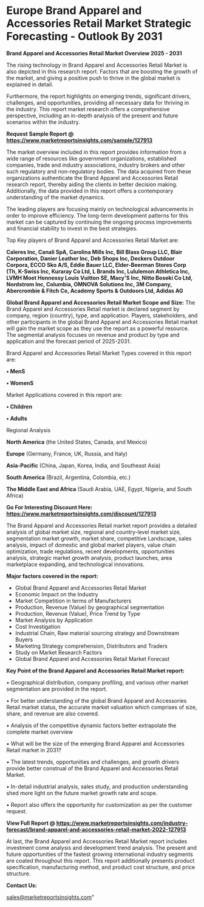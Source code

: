  # Europe Brand Apparel and Accessories Retail Market Strategic Forecasting - Outlook By 2031

<Strong> Brand Apparel and Accessories Retail Market Overview 2025 - 2031</strong>

The rising technology in Brand Apparel and Accessories Retail Market is also depicted in this research report. Factors that are boosting the growth of the market, and giving a positive push to thrive in the global market is explained in detail.

Furthermore, the report highlights on emerging trends, significant drivers, challenges, and opportunities, providing all necessary data for thriving in the industry. This report market research offers a comprehensive perspective, including an in-depth analysis of the present and future scenarios within the industry.

<strong>Request Sample Report @ <a href=https://www.marketreportsinsights.com/sample/127913>https://www.marketreportsinsights.com/sample/127913</a></strong>

The market overview included in this report provides information from a wide range of resources like government organizations, established companies, trade and industry associations, industry brokers and other such regulatory and non-regulatory bodies. The data acquired from these organizations authenticate the Brand Apparel and Accessories Retail research report, thereby aiding the clients in better decision making. Additionally, the data provided in this report offers a contemporary understanding of the market dynamics.

The leading players are focusing mainly on technological advancements in order to improve efficiency. The long-term development patterns for this market can be captured by continuing the ongoing process improvements and financial stability to invest in the best strategies.

Top Key players of Brand Apparel and Accessories Retail Market are:

<strong>Caleres Inc, Canali SpA, Carolina Mills Inc, Bill Blass Group LLC, Blair Corporation, Danier Leather Inc, Deb Shops Inc, Deckers Outdoor Corpora, ECCO Sko A/S, Eddie Bauer LLC, Elder-Beerman Stores Corp (Th, K-Swiss Inc, Kuraray Co Ltd, L Brands Inc, Lululemon Athletica Inc, LVMH Moet Hennessy Louis Vuitton SE, Macy'S Inc, Nitto Boseki Co Ltd, Nordstrom Inc, Columbia, OMNOVA Solutions Inc, 3M Company, Abercrombie & Fitch Co, Academy Sports & Outdoors Ltd, Adidas AG</strong>

<strong><b>Global Brand Apparel and Accessories Retail Market Scope and Size:</b></strong>
The Brand Apparel and Accessories Retail market is declared segment by company, region (country), type, and application. Players, stakeholders, and other participants in the global Brand Apparel and Accessories Retail market will gain the market scope as they use the report as a powerful resource. The segmental analysis focuses on revenue and product by type and application and the forecast period of 2025-2031.

Brand Apparel and Accessories Retail Market Types covered in this report are:

<strong>• MenS

• WomenS</strong>

Market Applications covered in this report are:

<strong>• Children

• Adults</strong> 

Regional Analysis

<strong>North America</strong> (the United States, Canada, and Mexico)

<strong>Europe</strong> (Germany, France, UK, Russia, and Italy)

<strong>Asia-Pacific</strong> (China, Japan, Korea, India, and Southeast Asia)

<strong>South America</strong> (Brazil, Argentina, Colombia, etc.)

<strong>The Middle East and Africa</strong> (Saudi Arabia, UAE, Egypt, Nigeria, and South Africa)

<strong>Go For Interesting Discount Here: <a href=https://www.marketreportsinsights.com/discount/127913>https://www.marketreportsinsights.com/discount/127913</a></strong>

The Brand Apparel and Accessories Retail market report provides a detailed analysis of global market size, regional and country-level market size, segmentation market growth, market share, competitive Landscape, sales analysis, impact of domestic and global market players, value chain optimization, trade regulations, recent developments, opportunities analysis, strategic market growth analysis, product launches, area marketplace expanding, and technological innovations.

<strong><b>Major factors covered in the report:</b></strong>
<ul>
  <li>Global Brand Apparel and Accessories Retail Market </li>
  <li>Economic Impact on the Industry</li>
  <li>Market Competition in terms of Manufacturers</li>
  <li>Production, Revenue (Value) by geographical segmentation</li>
  <li>Production, Revenue (Value), Price Trend by Type</li>
  <li>Market Analysis by Application</li>
  <li>Cost Investigation</li>
  <li>Industrial Chain, Raw material sourcing strategy and Downstream Buyers</li>
  <li>Marketing Strategy comprehension, Distributors and Traders</li>
  <li>Study on Market Research Factors</li>
  <li>Global Brand Apparel and Accessories Retail Market Forecast</li>
</ul>

<strong><b>Key Point of the Brand Apparel and Accessories Retail Market report:</b></strong>

• Geographical distribution, company profiling, and various other market segmentation are provided in the report.

• For better understanding of the global Brand Apparel and Accessories Retail market status, the accurate market valuation which comprises of size, share, and revenue are also covered.

• Analysis of the competitive dynamic factors better extrapolate the complete market overview

• What will be the size of the emerging Brand Apparel and Accessories Retail market in 2031?

• The latest trends, opportunities and challenges, and growth drivers provide better construal of the Brand Apparel and Accessories Retail Market.

• In-detail industrial analysis, sales study, and production understanding shed more light on the future market growth rate and scope.

• Report also offers the opportunity for customization as per the customer request.

<strong><b>View Full Report @ <a href=https://www.marketreportsinsights.com/industry-forecast/brand-apparel-and-accessories-retail-market-2022-127913>https://www.marketreportsinsights.com/industry-forecast/brand-apparel-and-accessories-retail-market-2022-127913</a></b></strong>


At last, the Brand Apparel and Accessories Retail Market report includes investment come analysis and development trend analysis. The present and future opportunities of the fastest growing international industry segments are coated throughout this report. This report additionally presents product specification, manufacturing method, and product cost structure, and price structure.

<strong>Contact Us:</strong>

sales@marketreportsinsights.com"
